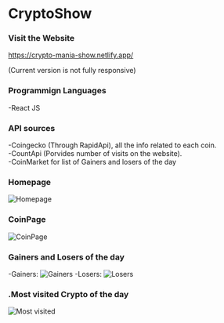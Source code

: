 # CryptoShow
### Visit the Website
https://crypto-mania-show.netlify.app/

(Current version is not fully responsive)

### Programmign Languages
-React JS

### API sources
-Coingecko (Through RapidApi), all the info related to each coin.
<br>
-CountApi (Porvides number of visits on the website).
<br>
-CoinMarket for list of Gainers and losers of the day
<br>

### Homepage
![Homepage](https://user-images.githubusercontent.com/91989821/167026289-8d6a7bf6-bce8-4616-af6e-3cc2607ceee6.png)
### CoinPage
![CoinPage](https://user-images.githubusercontent.com/91989821/167026487-18626eb1-8b35-43ed-9bac-a0f19ff55fc3.png)
### Gainers and Losers of the day
-Gainers:
![Gainers](https://user-images.githubusercontent.com/91989821/167026720-29e2e047-58e5-4f1c-b01c-1d25401f0654.png)
-Losers:
![Losers](https://user-images.githubusercontent.com/91989821/167027002-93e61595-5dfe-464a-82c9-afe11e8a896a.png)
### .Most visited Crypto of the day
![Most visited](https://user-images.githubusercontent.com/91989821/167027845-35a458c2-41e6-405c-8c87-85f5dc503b89.png)
